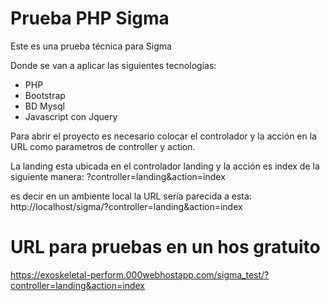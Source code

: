 # Prueba PHP Sigma
Este es una prueba técnica para Sigma

Donde se van a aplicar las siguientes tecnologías:

*	PHP
*	Bootstrap
*	BD Mysql
*   Javascript con Jquery

Para abrir el proyecto es necesario colocar el controlador y la acción en la URL como parametros de controller y action. 

La landing esta ubicada en el controlador landing y la acción es index de la siguiente manera: ?controller=landing&action=index

es decir en un ambiente local la URL sería parecida a esta: http://localhost/sigma/?controller=landing&action=index

# URL para pruebas en un hos gratuito

https://exoskeletal-perform.000webhostapp.com/sigma_test/?controller=landing&action=index
